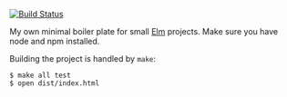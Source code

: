 [![Build Status](https://travis-ci.org/mthadley/elm-bp.svg?branch=master)](https://travis-ci.org/mthadley/elm-bp)

My own minimal boiler plate for small [Elm](http://elm-lang.org) projects. Make
sure you have node and npm installed.

Building the project is handled by `make`:

```shell
$ make all test
$ open dist/index.html
```
